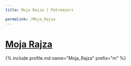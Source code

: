 ```yaml
---
title: Moja Rajza | Patromierz

permalink: /Moja_Rajza
---
```


# [Moja Rajza](https://patronite.pl/Moja_Rajza)

{% include profile.md name="Moja_Rajza" prefix="m" %}
